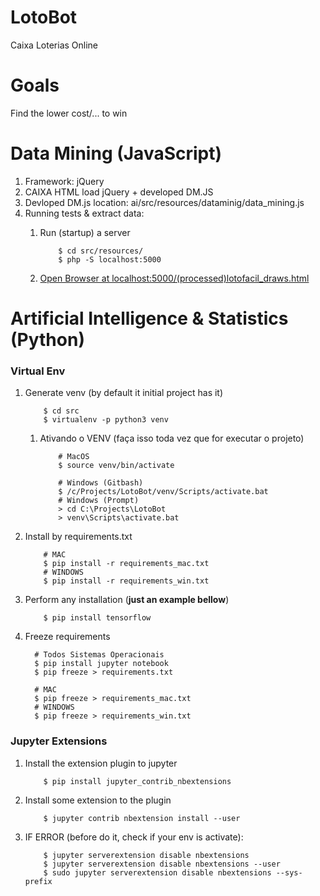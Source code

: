 # LotoBot
Caixa Loterias Online


# Goals

Find the lower cost/... to win

# Data Mining (JavaScript)

1. Framework: jQuery
1. CAIXA HTML load jQuery + developed DM.JS
1. Devloped DM.js location: ai/src/resources/dataminig/data_mining.js
1. Running tests & extract data:
    1. Run (startup) a server

        ```shell
            $ cd src/resources/
            $ php -S localhost:5000
        ```
    1. [Open Browser at localhost:5000/(processed)lotofacil_draws.html](http://localhost:5000/(processed)lotofacil_draws.html)


# Artificial Intelligence & Statistics (Python)

### Virtual Env

1. Generate venv (by default it initial project has it)
    ```shell
        $ cd src
        $ virtualenv -p python3 venv
    ```
    1.  Ativando o VENV (faça isso toda vez que for executar o projeto)
        ```shell script
            # MacOS
            $ source venv/bin/activate

            # Windows (Gitbash)
            $ /c/Projects/LotoBot/venv/Scripts/activate.bat
            # Windows (Prompt)
            > cd C:\Projects\LotoBot
            > venv\Scripts\activate.bat
        ```
1. Install by requirements.txt
    ```shell script
        # MAC
        $ pip install -r requirements_mac.txt
        # WINDOWS
        $ pip install -r requirements_win.txt   
    ```

1. Perform any installation (__just an example bellow__)
    ```shell
        $ pip install tensorflow
    ```
1. Freeze requirements
    ```shell script
      # Todos Sistemas Operacionais
      $ pip install jupyter notebook
      $ pip freeze > requirements.txt

      # MAC
      $ pip freeze > requirements_mac.txt
      # WINDOWS
      $ pip freeze > requirements_win.txt
    ```

### Jupyter Extensions

1. Install the extension plugin to jupyter
    ```shell
        $ pip install jupyter_contrib_nbextensions
    ```
1. Install some extension to the plugin
    ```shell
        $ jupyter contrib nbextension install --user
    ```
1. IF ERROR (before do it, check if your env is activate):
    ```shell
		$ jupyter serverextension disable nbextensions
		$ jupyter serverextension disable nbextensions --user
		$ sudo jupyter serverextension disable nbextensions --sys-prefix
    ```
